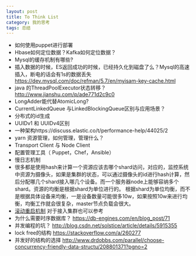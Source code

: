 ```yaml
---
layout: post
title: To Think List
category: 我的思考
tags: 总结
---
```


- 如何使用puppet进行部署
- Hbase如何定位数据？Kafka如何定位数据？
- Mysql的缓存机制有哪些?
- 插入数据的时候，ES返回成功的时候，已经持久化到磁盘了么？Mysql的高速插入，断电的话会有1s的数据丢失 https://dev.mysql.com/doc/refman/5.7/en/myisam-key-cache.html   
- java 的ThreadPoolExecutor状态转移？ http://www.jianshu.com/p/ade771d2c9c0
- LongAdder能代替AtomicLong?
- CurrentLinkedQueue 与LinkedBlockingQueue区别与应用场景？
- 分布式的id生成
- UUIDv1 和 UUIDv4区别
- 一种架构https://discuss.elastic.co/t/performance-help/44025/2
- yarn 资源管理，如何管理，管理什么？
- Transport Client 与 Node Client
- 配置管理工具（ Puppet，Chef，Ansible）
- 慢日志机制
- 很多都是使用hash来计算一个资源应该去哪个shard访问，对应的，监控系统中资源为摄像头，如果是集群的状态，可以通过摄像头的id进行hash计算，然后分配哪几个shard接入哪几个设备。而一个服务器node上能够容纳多个shard。资源的均衡是根据shard为单位进行的。
根据shard为单位均衡，而不是根据具体设备来均衡，一是设备数量可能很多10w，如果按照10w来进行均衡，均衡工作就会很复杂，master节点负载会很大。
- [滚动重启机制](https://www.elastic.co/guide/cn/elasticsearch/guide/cn/_rolling_restarts.html#_rolling_restarts) 对于接入集群也可以参考
- 为什么需要时序数据库？ https://db-engines.com/en/blog_post/71 
- 并发编程的坑？ http://blog.csdn.net/solstice/article/details/5915355
- lock free的结构 https://stackoverflow.com/a/260277
- 并发好的结构的选择 http://www.drdobbs.com/parallel/choose-concurrency-friendly-data-structu/208801371?pgno=2

<!--
final、finally
单例模式
NIO
Redis的原理
控制反转与AOP原理
基本数据类型
HashCode与equal
受异常检查，不受异常检查
throw、throws
-->
